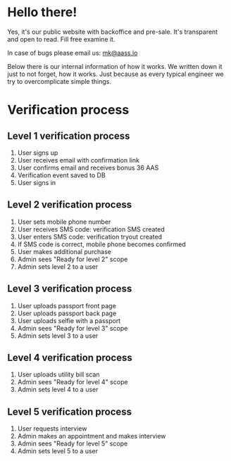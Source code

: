 # Hello there!

Yes, it's our public website with backoffice and pre-sale. It's transparent and open to read. Fill free examine it.

In case of bugs please email us: mk@aass.io

Below there is our internal information of how it works. We written down it just to not forget, how it works. Just because as every typical engineer we try to overcomplicate simple things.




# Verification process

## Level 1 verification process

1. User signs up
2. User receives email with confirmation link
3. User confirms email and receives bonus 36 AAS
4. Verification event saved to DB
5. User signs in

## Level 2 verification process

1. User sets mobile phone number
2. User receives SMS code: verification SMS created
3. User enters SMS code: verification tryout created
4. If SMS code is correct, mobile phone becomes confirmed
5. User makes additional purchase
6. Admin sees "Ready for level 2" scope
7. Admin sets level 2 to a user

## Level 3 verification process

1. User uploads passport front page
2. User uploads passport back page
3. User uploads selfie with a passport
4. Admin sees "Ready for level 3" scope
5. Admin sets level 3 to a user
 
## Level 4 verification process

1. User uploads utility bill scan
2. Admin sees "Ready for level 4" scope
3. Admin sets level 4 to a user
 
## Level 5 verification process

1. User requests interview
2. Admin makes an appointment and makes interview
3. Admin sees "Ready for level 5" scope
4. Admin sets level 5 to a user

 
